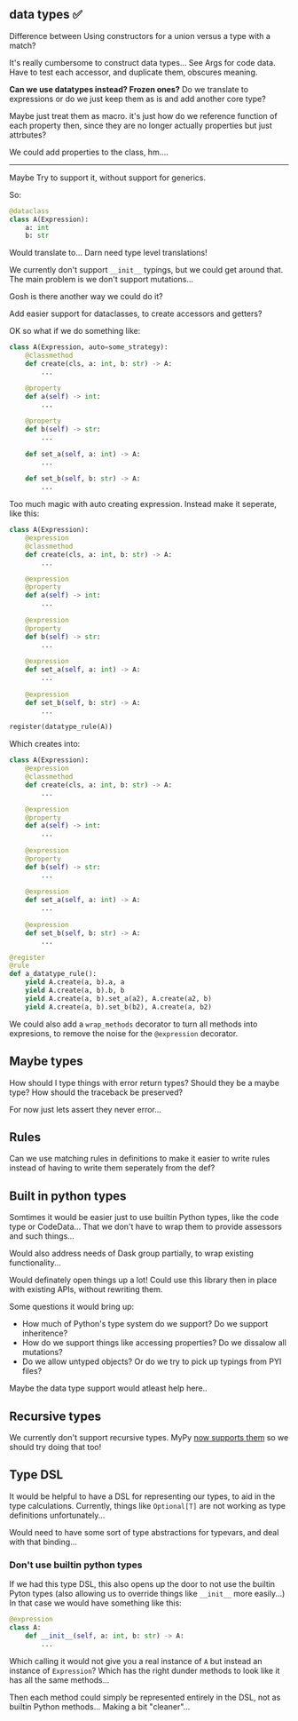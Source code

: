 
## data types ✅
Difference between Using constructors for a union versus a type with a match?

It's really cumbersome to construct data types... See Args for code data. Have to test
each accessor, and duplicate them, obscures meaning.

**Can we use datatypes instead? Frozen ones?** Do we translate to expressions or do
we just keep them as is and add another core type? 

Maybe just treat them as macro. it's just how do we reference function of each property
then, since they are no longer actually properties but just attrbutes?

We could add properties to the class, hm....

---

Maybe Try to support it, without support for generics.

So:

```python
@dataclass
class A(Expression):
    a: int
    b: str
```

Would translate to...
Darn need type level translations!

We currently don't support `__init__` typings, but we could get around that. The main problem is we don't support mutations...

Gosh is there another way we could do it?

Add easier support for dataclasses, to create accessors and getters?

OK so what if we do something like:

```python
class A(Expression, auto=some_strategy):
    @classmethod
    def create(cls, a: int, b: str) -> A:
        ...

    @property
    def a(self) -> int:
        ...
    
    @property
    def b(self) -> str:
        ...
    
    def set_a(self, a: int) -> A:
        ...
    
    def set_b(self, b: str) -> A:
        ...
```

Too much magic with auto creating expression. Instead make it seperate, like this:


```python
class A(Expression):
    @expression
    @classmethod
    def create(cls, a: int, b: str) -> A:
        ...

    @expression
    @property
    def a(self) -> int:
        ...
    
    @expression
    @property
    def b(self) -> str:
        ...
    
    @expression
    def set_a(self, a: int) -> A:
        ...
    
    @expression
    def set_b(self, b: str) -> A:
        ...

register(datatype_rule(A))
```

Which creates into:

```python
class A(Expression):
    @expression
    @classmethod
    def create(cls, a: int, b: str) -> A:
        ...

    @expression
    @property
    def a(self) -> int:
        ...
    
    @expression
    @property
    def b(self) -> str:
        ...
    
    @expression
    def set_a(self, a: int) -> A:
        ...
    
    @expression
    def set_b(self, b: str) -> A:
        ...

@register
@rule
def a_datatype_rule():
    yield A.create(a, b).a, a
    yield A.create(a, b).b, b
    yield A.create(a, b).set_a(a2), A.create(a2, b)
    yield A.create(a, b).set_b(b2), A.create(a, b2)
```

We could also add a `wrap_methods` decorator to turn all methods into expresions,
to remove the noise for the `@expression` decorator.

## Maybe types
How should I type things with error return types? Should they be a maybe type? How should the traceback
be preserved?

For now just lets assert they never error...


## Rules
Can we use matching rules in definitions to make it easier to write rules instead
of having to write them seperately from the def?

## Built in python types

Somtimes it would be easier just to use builtin Python types, like the code type or CodeData... That we don't have to wrap them to provide assessors and such things...

Would also address needs of Dask group partially, to wrap existing functionality...

Would definately open things up a lot! Could use this library then in place with existing APIs, without rewriting them.

Some questions it would bring up:
* How much of Python's type system do we support? Do we support inheritence?
* How do we support things like accessing properties? Do we dissalow all mutations?
* Do we allow untyped objects? Or do we try to pick up typings from PYI files? 

Maybe the data type support would atleast help here..


## Recursive types

We currently don't support recursive types. MyPy [now supports them](https://github.com/python/mypy/issues/731#issuecomment-1260976955)
so we should try doing that too!


## Type DSL

It would be helpful to have a DSL for representing our types, to aid in the type calculations.
Currently, things like `Optional[T]` are not working as type definitions unfortunately...

Would need to have some sort of type abstractions for typevars, and deal with that binding...


### Don't use builtin python types

If we had this type DSL, this also opens up the door to not use the builtin Pyton types
(also allowing us to override things like `__init__` more easily...) In that case we would
have something like this:

```python
@expression
class A:
    def __init__(self, a: int, b: str) -> A:
        ...
```

Which calling it would not give you a real instance of `A` but instead an instance of
`Expression`? Which has the right dunder methods to look like it has all the same methods...

Then each method could simply be represented entirely in the DSL, not as builtin Python
methods... Making a bit "cleaner"...